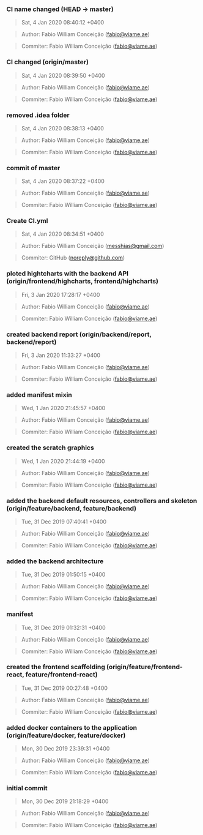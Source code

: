### CI name changed (HEAD -> master)
>Sat, 4 Jan 2020 08:40:12 +0400

>Author: Fabio William Conceição (fabio@viame.ae)

>Commiter: Fabio William Conceição (fabio@viame.ae)




### CI changed (origin/master)
>Sat, 4 Jan 2020 08:39:50 +0400

>Author: Fabio William Conceição (fabio@viame.ae)

>Commiter: Fabio William Conceição (fabio@viame.ae)




### removed .idea folder
>Sat, 4 Jan 2020 08:38:13 +0400

>Author: Fabio William Conceição (fabio@viame.ae)

>Commiter: Fabio William Conceição (fabio@viame.ae)




### commit of master
>Sat, 4 Jan 2020 08:37:22 +0400

>Author: Fabio William Conceição (fabio@viame.ae)

>Commiter: Fabio William Conceição (fabio@viame.ae)




### Create CI.yml
>Sat, 4 Jan 2020 08:34:51 +0400

>Author: Fabio William Conceição (messhias@gmail.com)

>Commiter: GitHub (noreply@github.com)




### ploted hightcharts with the backend API (origin/frontend/highcharts, frontend/highcharts)
>Fri, 3 Jan 2020 17:28:17 +0400

>Author: Fabio William Conceição (fabio@viame.ae)

>Commiter: Fabio William Conceição (fabio@viame.ae)




### created backend report (origin/backend/report, backend/report)
>Fri, 3 Jan 2020 11:33:27 +0400

>Author: Fabio William Conceição (fabio@viame.ae)

>Commiter: Fabio William Conceição (fabio@viame.ae)




### added manifest mixin
>Wed, 1 Jan 2020 21:45:57 +0400

>Author: Fabio William Conceição (fabio@viame.ae)

>Commiter: Fabio William Conceição (fabio@viame.ae)




### created the scratch graphics
>Wed, 1 Jan 2020 21:44:19 +0400

>Author: Fabio William Conceição (fabio@viame.ae)

>Commiter: Fabio William Conceição (fabio@viame.ae)




### added the backend default resources, controllers and skeleton (origin/feature/backend, feature/backend)
>Tue, 31 Dec 2019 07:40:41 +0400

>Author: Fabio William Conceição (fabio@viame.ae)

>Commiter: Fabio William Conceição (fabio@viame.ae)




### added the backend architecture
>Tue, 31 Dec 2019 01:50:15 +0400

>Author: Fabio William Conceição (fabio@viame.ae)

>Commiter: Fabio William Conceição (fabio@viame.ae)




### manifest
>Tue, 31 Dec 2019 01:32:31 +0400

>Author: Fabio William Conceição (fabio@viame.ae)

>Commiter: Fabio William Conceição (fabio@viame.ae)




### created the frontend scaffolding (origin/feature/frontend-react, feature/frontend-react)
>Tue, 31 Dec 2019 00:27:48 +0400

>Author: Fabio William Conceição (fabio@viame.ae)

>Commiter: Fabio William Conceição (fabio@viame.ae)




### added docker containers to the application (origin/feature/docker, feature/docker)
>Mon, 30 Dec 2019 23:39:31 +0400

>Author: Fabio William Conceição (fabio@viame.ae)

>Commiter: Fabio William Conceição (fabio@viame.ae)




### initial commit
>Mon, 30 Dec 2019 21:18:29 +0400

>Author: Fabio William Conceição (fabio@viame.ae)

>Commiter: Fabio William Conceição (fabio@viame.ae)




